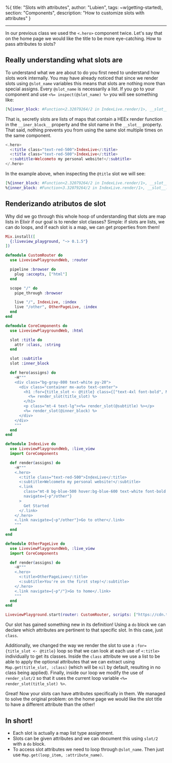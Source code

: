 %{
title: "Slots with attributes",
author: "Lubien",
tags: ~w(getting-started),
section: "Components",
description: "How to customize slots with attributes"
}

---

In our previous class we used the `<.hero>` component twice. Let's say that on the home page we would like the title to be more eye-catching. How to pass attributes to slots?

## Really understanding what slots are

To understand what we are about to do you first need to understand how slots work internally. You may have already noticed that since we render slots using `@slot_name` variables this means that slots are nothing more than special assigns. Every `@slot_name` is necessarily a list. If you go to your component and use `<%= inspect(@slot_name) %>` you will see something like:

```elixir
[%{inner_block: #Function<2.32079264/2 in IndexLive.render/1>, __slot__: :nome_do_slot}]
```

That is, secretly slots are lists of maps that contain a HEEx render function in the `__iner_block__` property and the slot name in the `__slot__` property. That said, nothing prevents you from using the same slot multiple times on the same component.

```elixir
<.hero>
  <:title class="text-red-500">IndexLive</:title>
  <:title class="text-red-500">IndexLive</:title>
  <:subtitle>Welcometo my personal website!</:subtitle>
</.hero>
```

In the example above, when inspecting the `@title` slot we will see:

```elixir
[%{inner_block: #Function<2.32079264/2 in IndexLive.render/1>, __slot__: :title},
%{inner_block: #Function<3.32079264/2 in IndexLive.render/1>, __slot__: :title}]
```

## Renderizando atributos de slot

Why did we go through this whole hoop of understanding that slots are map lists in Elixir if our goal is to render slot classes? Simple: if slots are lists, we can do loops, and if each slot is a map, we can get properties from them!

```elixir
Mix.install([
  {:liveview_playground, "~> 0.1.5"}
])

defmodule CustomRouter do
  use LiveviewPlaygroundWeb, :router

  pipeline :browser do
    plug :accepts, ["html"]
  end

  scope "/" do
    pipe_through :browser

    live "/", IndexLive, :index
    live "/other", OtherPageLive, :index
  end
end

defmodule CoreComponents do
  use LiveviewPlaygroundWeb, :html

  slot :title do
    attr :class, :string
  end

  slot :subtitle
  slot :inner_block

  def hero(assigns) do
    ~H"""
    <div class="bg-gray-800 text-white py-20">
      <div class="container mx-auto text-center">
        <h1 :for={title_slot <- @title} class={["text-4xl font-bold", Map.get(title_slot, :class)]}>
          <%= render_slot(title_slot) %>
        </h1>
        <p class="mt-4 text-lg"><%= render_slot(@subtitle) %></p>
        <%= render_slot(@inner_block) %>
      </div>
    </div>
    """
  end
end

defmodule IndexLive do
  use LiveviewPlaygroundWeb, :live_view
  import CoreComponents

  def render(assigns) do
    ~H"""
    <.hero>
      <:title class="text-red-500">IndexLive</:title>
      <:subtitle>Welcometo my personal website!</:subtitle>
      <.link
        class="mt-8 bg-blue-500 hover:bg-blue-600 text-white font-bold py-2 px-4 rounded"
        navigate={~p"/other"}
      >
        Get Started
      </.link>
    </.hero>
    <.link navigate={~p"/other"}>Go to other</.link>
    """
  end
end

defmodule OtherPageLive do
  use LiveviewPlaygroundWeb, :live_view
  import CoreComponents

  def render(assigns) do
    ~H"""
    <.hero>
      <:title>OtherPageLive</:title>
      <:subtitle>You're on the first step!</:subtitle>
    </.hero>
    <.link navigate={~p"/"}>Go to home</.link>
    """
  end
end

LiveviewPlayground.start(router: CustomRouter, scripts: ["https://cdn.tailwindcss.com"])
```

Our slot has gained something new in its definition! Using a `do` block we can declare which attributes are pertinent to that specific slot. In this case, just `class`.

Additionally, we changed the way we render the slot to use a `:for={title_slot <- @title}` loop so that we can look at each use of `<:title>` individually to get its classes. Inside the `class` attribute we use a list to be able to apply the optional attributes that we can extract using `Map.get(title_slot, :class)` (which will be `nil` by default, resulting in no class being applied). Finally, inside our loop we modify the use of `render_slot/2` so that it uses the current loop variable `<%= render_slot(title_slot) %>`.

Great! Now your slots can have attributes specifically in them. We managed to solve the original problem: on the home page we would like the slot title to have a different attribute than the other!

## In short!

- Each slot is actually a map list type assignment.
- Slots can be given attributes and we can document this using `slot/2` with a `do` block.
- To access slot attributes we need to loop through `@slot_name`. Then just use `Map.get(loop_item, :attribute_name)`.
